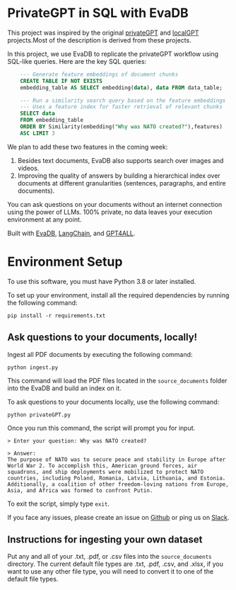 # PrivateGPT in SQL with EvaDB

This project was inspired by the original [privateGPT](https://github.com/imartinez/privateGPT) and [localGPT](https://github.com/PromtEngineer/localGPT) projects.Most of the description is derived from these projects.

In this project, we use EvaDB to replicate the privateGPT workflow using SQL-like queries. Here are the key SQL queries:

```sql
    --- Generate feature embeddings of document chunks
    CREATE TABLE IF NOT EXISTS 
    embedding_table AS SELECT embedding(data), data FROM data_table;

    --- Run a similarity search query based on the feature embeddings
    --- Uses a feature index for faster retrieval of relevant chunks
    SELECT data 
    FROM embedding_table 
    ORDER BY Similarity(embedding("Why was NATO created?"),features) 
    ASC LIMIT 3
```

We plan to add these two features in the coming week:

1. Besides text documents, EvaDB also supports search over images and videos.
2. Improving the quality of answers by building a hierarchical index over documents at different granularities (sentences, paragraphs, and entire documents).

You can ask questions on your documents without an internet connection using the power of LLMs. 100% private, no data leaves your execution environment at any point.

Built with [EvaDB](https://github.com/georgia-tech-db/eva), [LangChain](https://github.com/hwchase17/langchain), and [GPT4ALL](https://github.com/nomic-ai/gpt4all).

# Environment Setup
To use this software, you must have Python 3.8 or later installed. 

To set up your environment, install all the required dependencies by running the following command:

```shell
pip install -r requirements.txt
```

## Ask questions to your documents, locally!

Ingest all PDF documents by executing the following command:

```shell
python ingest.py
```

This command will load the PDF files located in the `source_documents` folder into the EvaDB and build an index on it.

To ask questions to your documents locally, use the following command:

```shell
python privateGPT.py
```

Once you run this command, the script will prompt you for input.
```plaintext
> Enter your question: Why was NATO created?

> Answer:
The purpose of NATO was to secure peace and stability in Europe after World War 2. To accomplish this, American ground forces, air squadrons, and ship deployments were mobilized to protect NATO countries, including Poland, Romania, Latvia, Lithuania, and Estonia. Additionally, a coalition of other freedom-loving nations from Europe, Asia, and Africa was formed to confront Putin.
```

To exit the script, simply type `exit`.

If you face any issues, please create an issue on [Github](https://github.com/georgia-tech-db/eva) or ping us on [Slack](https://join.slack.com/t/eva-db/shared_invite/zt-1i10zyddy-PlJ4iawLdurDv~aIAq90Dg).


## Instructions for ingesting your own dataset

Put any and all of your .txt, .pdf, or .csv files into the `source_documents` directory. The current default file types are .txt, .pdf, .csv, and .xlsx, if you want to use any other file type, you will need to convert it to one of the default file types.
